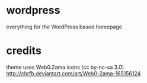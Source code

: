 wordpress
=========

everything for the WordPress based homepage

credits
=======

theme uses Web0.2ama icons (cc by-nc-sa 3.0) http://chrfb.deviantart.com/art/Web0-2ama-165156124